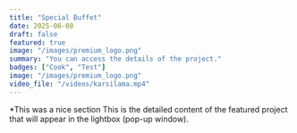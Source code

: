 ```yaml
---
title: "Special Buffet"
date: 2025-06-08
draft: false
featured: true
image: "/images/premium_logo.png"
summary: "You can access the details of the project."
badges: ["Cook", "Test"]
image: "/images/premium_logo.png"
video_file: "/videos/karsilama.mp4"
---
```

*This was a nice section
This is the detailed content of the featured project that will appear in the lightbox (pop-up window).